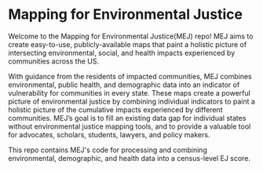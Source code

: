 # Mapping for Environmental Justice

Welcome to the Mapping for Environmental Justice(MEJ) repo! MEJ aims to create easy-to-use, publicly-available maps that paint a holistic picture of intersecting environmental, social, and health impacts experienced by communities across the US.

With guidance from the residents of impacted communities, MEJ combines environmental, public health, and demographic data into an indicator of vulnerability for communities in every state. These maps create a powerful picture of environmental justice by combining individual indicators to paint a holistic picture of the cumulative impacts experienced by different communities. MEJ’s goal is to fill an existing data gap for individual states without environmental justice mapping tools, and to provide a valuable tool for advocates, scholars, students, lawyers, and policy makers. 

This repo contains MEJ's code for processing and combining environmental, demographic, and health data into a census-level EJ score.
